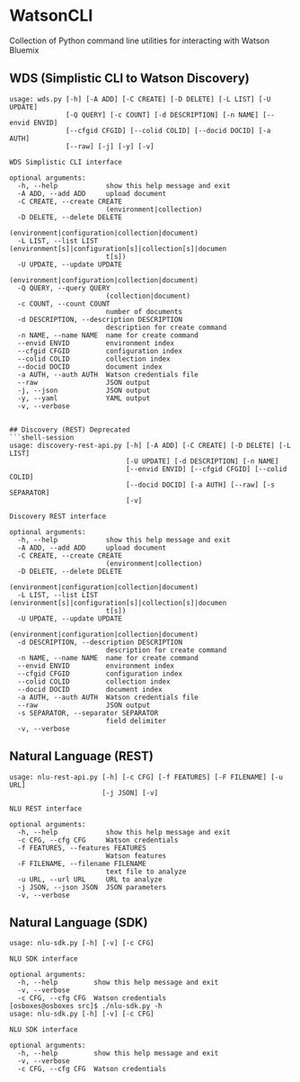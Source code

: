 # WatsonCLI
Collection of Python command line utilities for interacting with Watson Bluemix

## WDS (Simplistic CLI to Watson Discovery)
```shell-session
usage: wds.py [-h] [-A ADD] [-C CREATE] [-D DELETE] [-L LIST] [-U UPDATE]
              [-Q QUERY] [-c COUNT] [-d DESCRIPTION] [-n NAME] [--envid ENVID]
              [--cfgid CFGID] [--colid COLID] [--docid DOCID] [-a AUTH]
              [--raw] [-j] [-y] [-v]

WDS Simplistic CLI interface

optional arguments:
  -h, --help            show this help message and exit
  -A ADD, --add ADD     upload document
  -C CREATE, --create CREATE
                        (environment|collection)
  -D DELETE, --delete DELETE
                        (environment|configuration|collection|document)
  -L LIST, --list LIST  (environment[s]|configuration[s]|collection[s]|documen
                        t[s])
  -U UPDATE, --update UPDATE
                        (environment|configuration|collection|document)
  -Q QUERY, --query QUERY
                        (collection|document)
  -c COUNT, --count COUNT
                        number of documents
  -d DESCRIPTION, --description DESCRIPTION
                        description for create command
  -n NAME, --name NAME  name for create command
  --envid ENVID         environment index
  --cfgid CFGID         configuration index
  --colid COLID         collection index
  --docid DOCID         document index
  -a AUTH, --auth AUTH  Watson credentials file
  --raw                 JSON output
  -j, --json            JSON output
  -y, --yaml            YAML output
  -v, --verbose


## Discovery (REST) Deprecated
```shell-session
usage: discovery-rest-api.py [-h] [-A ADD] [-C CREATE] [-D DELETE] [-L LIST]
                             [-U UPDATE] [-d DESCRIPTION] [-n NAME]
                             [--envid ENVID] [--cfgid CFGID] [--colid COLID]
                             [--docid DOCID] [-a AUTH] [--raw] [-s SEPARATOR]
                             [-v]

Discovery REST interface

optional arguments:
  -h, --help            show this help message and exit
  -A ADD, --add ADD     upload document
  -C CREATE, --create CREATE
                        (environment|collection)
  -D DELETE, --delete DELETE
                        (environment|configuration|collection|document)
  -L LIST, --list LIST  (environment[s]|configuration[s]|collection[s]|documen
                        t[s])
  -U UPDATE, --update UPDATE
                        (environment|configuration|collection|document)
  -d DESCRIPTION, --description DESCRIPTION
                        description for create command
  -n NAME, --name NAME  name for create command
  --envid ENVID         environment index
  --cfgid CFGID         configuration index
  --colid COLID         collection index
  --docid DOCID         document index
  -a AUTH, --auth AUTH  Watson credentials file
  --raw                 JSON output
  -s SEPARATOR, --separator SEPARATOR
                        field delimiter
  -v, --verbose
```
## Natural Language (REST)
```shell-session
usage: nlu-rest-api.py [-h] [-c CFG] [-f FEATURES] [-F FILENAME] [-u URL]
                       [-j JSON] [-v]

NLU REST interface

optional arguments:
  -h, --help            show this help message and exit
  -c CFG, --cfg CFG     Watson credentials
  -f FEATURES, --features FEATURES
                        Watson features
  -F FILENAME, --filename FILENAME
                        text file to analyze
  -u URL, --url URL     URL to analyze
  -j JSON, --json JSON  JSON parameters
  -v, --verbose
```
## Natural Language (SDK)
```shell-session
usage: nlu-sdk.py [-h] [-v] [-c CFG]

NLU SDK interface

optional arguments:
  -h, --help         show this help message and exit
  -v, --verbose
  -c CFG, --cfg CFG  Watson credentials
[osboxes@osboxes src]$ ./nlu-sdk.py -h
usage: nlu-sdk.py [-h] [-v] [-c CFG]

NLU SDK interface

optional arguments:
  -h, --help         show this help message and exit
  -v, --verbose
  -c CFG, --cfg CFG  Watson credentials
```
